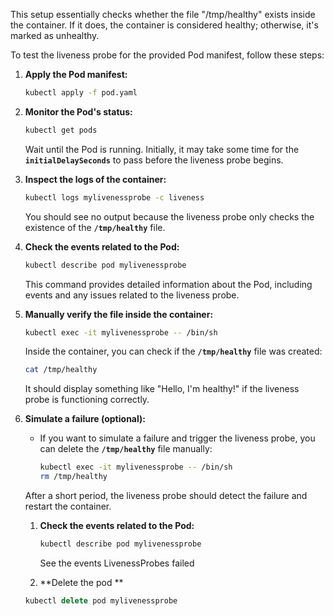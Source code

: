 This setup essentially checks whether the file "/tmp/healthy" exists inside the container. If it does, the container is considered healthy; otherwise, it's marked as unhealthy.

To test the liveness probe for the provided Pod manifest, follow these steps:

1. **Apply the Pod manifest:**
    
    ```bash
    kubectl apply -f pod.yaml
    ```
    
2. **Monitor the Pod's status:**
    
    ```bash
    kubectl get pods
    ```
    
    Wait until the Pod is running. Initially, it may take some time for the **`initialDelaySeconds`** to pass before the liveness probe begins.
    
3. **Inspect the logs of the container:**
    
    ```bash
    kubectl logs mylivenessprobe -c liveness
    ```
    
    You should see no output because the liveness probe only checks the existence of the **`/tmp/healthy`** file.
    
4. **Check the events related to the Pod:**
    
    ```bash
    kubectl describe pod mylivenessprobe
    ```
    
    This command provides detailed information about the Pod, including events and any issues related to the liveness probe.
    
5. **Manually verify the file inside the container:**
    
    ```bash
    kubectl exec -it mylivenessprobe -- /bin/sh
    ```
    
    Inside the container, you can check if the **`/tmp/healthy`** file was created:
    
    ```bash
    cat /tmp/healthy
    ```
    
    It should display something like "Hello, I'm healthy!" if the liveness probe is functioning correctly.
    
6. **Simulate a failure (optional):**
    - If you want to simulate a failure and trigger the liveness probe, you can delete the **`/tmp/healthy`** file manually:
        
        ```bash
        kubectl exec -it mylivenessprobe -- /bin/sh
        rm /tmp/healthy
        ```
        
    
    After a short period, the liveness probe should detect the failure and restart the container.
    
    1. **Check the events related to the Pod:**
        
        ```bash
        kubectl describe pod mylivenessprobe
        ```
        
        See the events LivenessProbes failed 
        
    2. **Delete the pod **
    
    ```jsx
    kubectl delete pod mylivenessprobe
    ```
    
    ###
